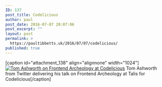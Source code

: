 ```yaml
---
ID: 137
post_title: Codelicious
author: paul
post_date: 2016-07-07 20:07:06
post_excerpt: ""
layout: post
permalink: >
  https://paultibbetts.uk/2016/07/07/codelicious/
published: true
---
```

[caption id="attachment_138" align="alignnone" width="1024"]<a href="https://paultibbetts.uk/app/uploads/2016/07/IMG_7058.jpg"><img src="https://paultibbetts.uk/app/uploads/2016/07/IMG_7058-1024x682.jpg" alt="Tom Ashworth on Frontend Archeology at Codelicious" class="size-large wp-image-138" /></a> Tom Ashworth from Twitter delivering his talk on Frontend Archeology at Talis for Codelicious[/caption]